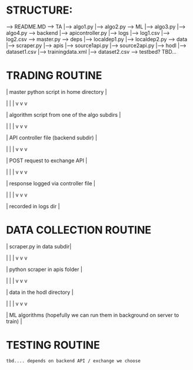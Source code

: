STRUCTURE:
==========


--> README.MD
--> TA
	|--> algo1.py
	|--> algo2.py
--> ML
	|--> algo3.py
	|--> algo4.py
--> backend
	|--> apicontroller.py
	|--> logs
		|--> log1.csv
		|--> log2.csv
--> master.py
--> deps
	|--> localdep1.py
	|--> localdep2.py
--> data
	|--> scraper.py
	|--> apis
		|--> source1api.py
		|--> source2api.py
	|--> hodl
		|--> dataset1.csv
		|--> trainingdata.xml
		|--> dataset2.csv
--> testbed? TBD...


TRADING ROUTINE
===============
| master python script in home directory |

 | | |
 v v v 

| algorithm script from one of the algo subdirs |

 | | |
 v v v 

| API controller file (backend subdir) | 

 | | |
 v v v

| POST request to exchange API |

 | | |
 v v v

| response logged via controller file |

 | | |
 v v v

| recorded in logs dir |


DATA COLLECTION ROUTINE
=======================

| scraper.py in data subdir|

 | | |
 v v v

| python scraper in apis folder |

 | | |
 v v v

| data in the hodl directory |

 | | |
 v v v 

| ML algorithms (hopefully we can run them in background on server to train) | 


TESTING ROUTINE
===============

	tbd.... depends on backend API / exchange we choose

